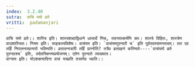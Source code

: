 ```yaml
---
index:  3.2.40
sutra:  वाचि यमो व्रते
vritti:  padamanjari
---
```


	वाचि यमो व्रते।। शास्त्रि इति। शास्त्रशब्दाद्विधाने धात्वर्थे णिच्, तदन्तात्कर्मणि क्तः। शास्त्रे विहितः, शास्त्रेण वाउशास्त्रितः। नियम इति। सङ्कल्पविशेषः। वाचंयम इति। `वाचंयमपुरन्दरौ च` इति पूर्वपदस्यामन्तत्वम्। तत एव तर्हि निपातनात्प्रत्ययो भविष्यति। व्रतादन्यत्रापि तर्हि प्राप्नोति? तत्रैव ब्रतग्रहणं करिष्यते----`वाचंयमो ब्रते पुरन्दरश्च` इति, तदेतच्चिन्त्यप्रयोजनम्। एतेन पुरन्दरो व्याख्यातः।
	वाग्याम इति। योऽशक्त्यादिना वाचं यच्छति तत्राणेव भवति।।
